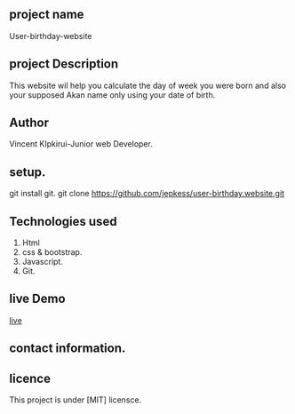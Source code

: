 ## project name
User-birthday-website
## project Description
This website wil help you calculate the day of week you were born
and also your supposed Akan name only using your date of birth.
## Author
Vincent KIpkirui-Junior web Developer.
## setup.
git install git.
git clone https://github.com/jepkess/user-birthday.website.git
 ## Technologies used
 1. Html
 2. css & bootstrap.
 3. Javascript.
 4. Git.
 ## live Demo 
 [live](https://jepkess.github.io/user-birthday.website/)


 ## contact information.

 ## licence
 This project is under [MIT] licensce.